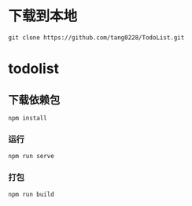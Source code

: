 # 下载到本地
```
git clone https://github.com/tang0228/TodoList.git
```
# todolist

## 下载依赖包
```
npm install
```

### 运行
```
npm run serve
```

### 打包
```
npm run build
```


